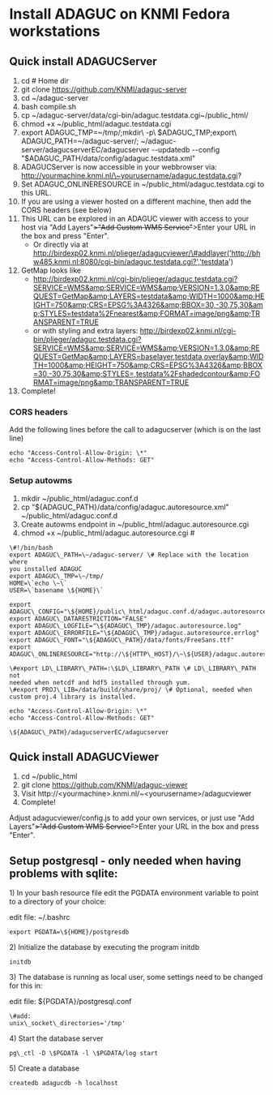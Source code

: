 Install ADAGUC on KNMI Fedora workstations
==========================================

Quick install ADAGUCServer
--------------------------

1.  cd \# Home dir
2.  git clone https://github.com/KNMI/adaguc-server
3.  cd \~/adaguc-server
4.  bash compile.sh
5.  cp ~/adaguc-server/data/cgi-bin/adaguc.testdata.cgi~/public\_html/
6.  chmod +x \~/public\_html/adaguc.testdata.cgi
7.  export
    ADAGUC\_TMP=~/tmp/;mkdir\ -p\ \$ADAGUC\_TMP;export\ ADAGUC\_PATH=~/adaguc-server/;
    \~/adaguc-server/adagucserverEC/adagucserver --updatedb --config
    "\$ADAGUC\_PATH/data/config/adaguc.testdata.xml"
8.  ADAGUCServer is now accessible in your webbrowser via:
    http://yourmachine.knmi.nl/\~yourusername/adaguc.testdata.cgi?
9.  Set ADAGUC\_ONLINERESOURCE in \~/public\_html/adaguc.testdata.cgi to
    this URL.
10. If you are using a viewer hosted on a different machine, then add
    the CORS headers (see below)
11. This URL can be explored in an ADAGUC viewer with access to your
    host via "Add Layers"~~&gt;"Add Custom WMS Service"~~&gt;Enter your
    URL in the box and press "Enter".
    -   Or directly via at
        http://birdexp02.knmi.nl/plieger/adagucviewer/\#addlayer('http://bhw485.knmi.nl:8080/cgi-bin/adaguc.testdata.cgi?','testdata')
12. GetMap looks like
    -   http://birdexp02.knmi.nl/cgi-bin/plieger/adaguc.testdata.cgi?SERVICE=WMS&amp;SERVICE=WMS&amp;VERSION=1.3.0&amp;REQUEST=GetMap&amp;LAYERS=testdata&amp;WIDTH=1000&amp;HEIGHT=750&amp;CRS=EPSG%3A4326&amp;BBOX=30,-30,75,30&amp;STYLES=testdata%2Fnearest&amp;FORMAT=image/png&amp;TRANSPARENT=TRUE
    -   or with styling and extra layers:
        http://birdexp02.knmi.nl/cgi-bin/plieger/adaguc.testdata.cgi?SERVICE=WMS&amp;SERVICE=WMS&amp;VERSION=1.3.0&amp;REQUEST=GetMap&amp;LAYERS=baselayer,testdata,overlay&amp;WIDTH=1000&amp;HEIGHT=750&amp;CRS=EPSG%3A4326&amp;BBOX=30,-30,75,30&amp;STYLES=,testdata%2Fshadedcontour&amp;FORMAT=image/png&amp;TRANSPARENT=TRUE
13. Complete!

### CORS headers

Add the following lines before the call to adagucserver (which is on the
last line)
```
echo "Access-Control-Allow-Origin: \*"
echo "Access-Control-Allow-Methods: GET"
```

### Setup autowms

1.  mkdir \~/public\_html/adaguc.conf.d
2.  cp "\${ADAGUC\_PATH}/data/config/adaguc.autoresource.xml"
    \~/public\_html/adaguc.conf.d
3.  Create autowms endpoint in \~/public\_html/adaguc.autoresource.cgi
4.  chmod +x \~/public\_html/adaguc.autoresource.cgi
    \#

```
\#!/bin/bash
export ADAGUC\_PATH=\~/adaguc-server/ \# Replace with the location where
you installed ADAGUC
export ADAGUC\_TMP=\~/tmp/
HOME=\`echo \~\`
USER=\`basename \${HOME}\`

export
ADAGUC\_CONFIG="\${HOME}/public\_html/adaguc.conf.d/adaguc.autoresource.xml"
export ADAGUC\_DATARESTRICTION="FALSE"
export ADAGUC\_LOGFILE="\${ADAGUC\_TMP}/adaguc.autoresource.log"
export ADAGUC\_ERRORFILE="\${ADAGUC\_TMP}/adaguc.autoresource.errlog"
export ADAGUC\_FONT="\${ADAGUC\_PATH}/data/fonts/FreeSans.ttf"
export
ADAGUC\_ONLINERESOURCE="http://\${HTTP\_HOST}/\~\${USER}/adaguc.autoresource.cgi?"

\#export LD\_LIBRARY\_PATH=:\$LD\_LIBRARY\_PATH \# LD\_LIBRARY\_PATH not
needed when netcdf and hdf5 installed through yum.
\#export PROJ\_LIB=/data/build/share/proj/ \# Optional, needed when
custom proj.4 library is installed.

echo "Access-Control-Allow-Origin: \*"
echo "Access-Control-Allow-Methods: GET"

\${ADAGUC\_PATH}/adagucserverEC/adagucserver
```

Quick install ADAGUCViewer
--------------------------

1.  cd \~/public\_html
2.  git clone https://github.com/KNMI/adaguc-viewer
3.  Visit
    http://&lt;yourmachine&gt;.knmi.nl/\~&lt;yourusername&gt;/adagucviewer
4.  Complete!

Adjust adagucviewer/config.js to add your own services, or just use "Add
Layers"~~&gt;"Add Custom WMS Service"~~&gt;Enter your URL in the box and
press "Enter".

Setup postgresql - only needed when having problems with sqlite:
----------------------------------------------------------------

1\) In your bash resource file edit the PGDATA environment variable to
point to a directory of your choice:

edit file: \~/.bashrc
```
export PGDATA=\${HOME}/postgresdb
```

2\) Initialize the database by executing the program initdb

```
initdb
```

3\) The database is running as local user, some settings need to be
changed for this in:

edit file: \${PGDATA}/postgresql.conf
```
\#add:
unix\_socket\_directories='/tmp'
```

4\) Start the database server
```
pg\_ctl -D \$PGDATA -l \$PGDATA/log start
```

5\) Create a database
```
createdb adagucdb -h localhost
```
